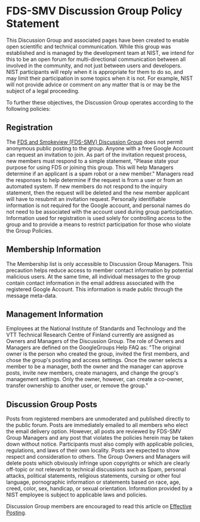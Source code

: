 # FDS-SMV Discussion Group Policy Statement

This Discussion Group and associated pages have been created to enable open scientific and technical communication. While this group was established and is managed by the development team at NIST, we intend for this to be an open forum for multi-directional communication between all involved in the community, and not just between users and developers.  NIST participants will reply when it is appropriate for them to do so, and may limit their participation in some topics when it is not.  For example, NIST will not provide advice or comment on any matter that is or may be the subject of a legal proceeding. 

To further these objectives, the Discussion Group operates according to the following policies:

## Registration

The [FDS and Smokeview (FDS-SMV) Discussion Group](https://groups.google.com/forum/?fromgroups#!forum/fds-smv) does not permit anonymous public posting to the group.  Anyone with a free Google Account can request an invitation to join.  As part of the invitation request process, new members must respond to a simple statement, "Please state your purpose for using FDS or joining this group.  This will help Managers determine if an applicant is a spam robot or a new member." Managers read the responses to help determine if the request is from a user or from an automated system.  If new members do not respond to the inquiry statement, then the request will be deleted and the new member applicant will have to resubmit an invitation request. Personally identifiable information is not required for the Google account, and personal names do not need to be associated with the account used during group participation.  Information used for registration is used solely for controlling access to the group and to provide a means to restrict participation for those who violate the Group Policies.

## Membership Information

The Membership list is only accessible to Discussion Group Managers. This precaution helps reduce access to member contact information by potential malicious users. At the same time, all individual messages to the group contain contact information in the email address associated with the registered Google Account.  This information is made public through the message meta-data.

## Management Information

Employees at the National Institute of Standards and Technology and the VTT Technical Research Centre of Finland currently are assigned as Owners and Managers of the Discussion Group.  The role of Owners and Managers are defined on the GoogleGroups Help FAQ as:
"The original owner is the person who created the group, invited the first members, and chose the group's posting and access settings. Once the owner selects a member to be a manager, both the owner and the manager can approve posts, invite new members, create managers, and change the group's management settings. Only the owner, however, can create a co-owner, transfer ownership to another user, or remove the group."

## Discussion Group Posts

Posts from registered members are unmoderated and published directly to the public forum. Posts are immediately emailed to all members who elect the email delivery option.  However, all posts are reviewed by FDS-SMV Group Managers and any post that violates the policies herein may be taken down without notice.  Participants must also comply with applicable policies, regulations, and laws of their own locality. Posts are expected to show respect and consideration to others. The Group Owners and Managers will delete posts which obviously infringe upon copyrights or which are clearly off-topic or not relevant to technical discussions such as Spam, personal attacks, political statements, religious statements, cursing or other foul language, pornographic information or statements based on race, age, creed, color, sex, handicap, or sexual orientation.  Information provided by a NIST employee is subject to applicable laws and policies.

Discussion Group members are encouraged to read this article on [Effective Posting](https://github.com/firemodels/fds/wiki/Effective-Posting).
